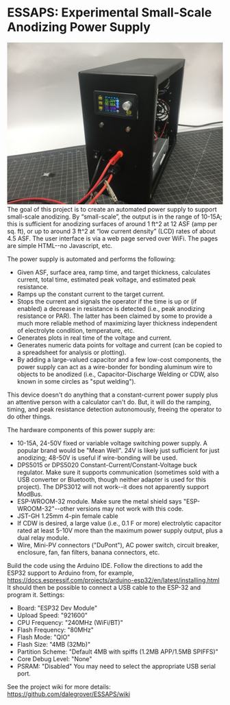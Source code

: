 # ESSAPS: Experimental Small-Scale Anodizing Power Supply
![Anodizing power supply front view](https://github.com/dalegrover/ESSAPS/blob/main/images/AnodizeFront.jpg)
The goal of this project is to create an automated power supply to support small-scale anodizing.  By “small-scale”, the output is in the range of 10-15A; this is sufficient for anodizing surfaces of around 1 ft^2 at 12 ASF (amp per sq. ft), or up to around 3 ft^2 at “low current density” (LCD) rates of about 4.5 ASF.
The user interface is via a web page served over WiFi.  The pages are simple HTML--no Javascript, etc.

The power supply is automated and performs the following:
* Given ASF, surface area, ramp time, and target thickness, calculates current, total time, estimated peak voltage, and estimated peak resistance.
* Ramps up the constant current to the target current.
* Stops the current and signals the operator if the time is up or (if enabled) a decrease in resistance is detected (i.e., peak anodizing resistance or PAR).  The latter has been claimed by some to provide a much more reliable method of maximizing layer thickness independent of electrolyte condition, temperature, etc.
* Generates plots in real time of the voltage and current.
* Generates numeric data points for voltage and current (can be copied to a spreadsheet for analysis or plotting).
* By adding a large-valued capacitor and a few low-cost components, the power supply can act as a wire-bonder for bonding aluminum wire to objects to be anodized (i.e., Capacitor-Discharge Welding or CDW, also known in some circles as "sput welding").

This device doesn't do anything that a constant-current power supply plus an attentive person with a calculator can't do.  But, it will do the ramping, timing, and peak resistance detection autonomously, freeing the operator to do other things.

The hardware components of this power supply are:
* 10-15A, 24-50V fixed or variable voltage switching power supply.  A popular brand would be "Mean Well".   24V is likely just sufficient for just anodizing; 48-50V is useful if wire-bonding will be used.
* DPS5015 or DPS5020 Constant-Current/Constant-Voltage buck regulator.  Make sure it supports communication (sometimes sold with a USB converter or Bluetooth, though neither adapter is used for this project).  The DPS3012 will not work--it does not apparently support ModBus.
* ESP-WROOM-32 module.  Make sure the metal shield says "ESP-WROOM-32"--other versions may not work with this code.
* JST-GH 1.25mm 4-pin female cable
* If CDW is desired, a large value (i.e., 0.1 F or more) electrolytic capacitor rated at least 5-10V more than the maximum power supply output, plus a dual relay module.
* Wire, Mini-PV connectors ("DuPont"), AC power switch, circuit breaker, enclosure, fan, fan filters, banana connectors, etc.

Build the code using the Arduino IDE.  Follow the directions to add the ESP32 support to Arduino from, for example, https://docs.espressif.com/projects/arduino-esp32/en/latest/installing.html
It should then be possible to connect a USB cable to the ESP-32 and program it.
Settings:
* Board: "ESP32 Dev Module"
* Upload Speed: "921600"
* CPU Frequency: "240MHz (WiFi/BT)"
* Flash Frequency: "80MHz"
* Flash Mode: "QIO"
* Flash Size: "4MB (32Mb)"
* Partition Scheme: "Default 4MB with spiffs (1.2MB APP/1.5MB SPIFFS)"
* Core Debug Level: "None"
* PSRAM: "Disabled"
You may need to select the appropriate USB serial port.

See the project wiki for more details:  https://github.com/dalegrover/ESSAPS/wiki
